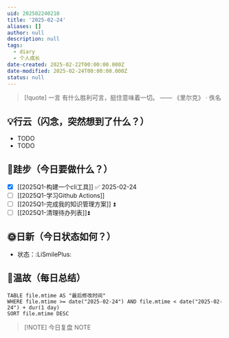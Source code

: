 ```yaml
---
uid: 202502240210
title: '2025-02-24'
aliases: []
author: null
description: null
tags:
  - diary
  - 个人成长
date-created: 2025-02-22T00:00:00.000Z
date-modified: 2025-02-24T00:00:00.000Z
status: null
---
```


> [!quote] 一言
 有什么胜利可言，挺住意味着一切。 —— 《里尔克》 · 佚名

## 💡行云（闪念，突然想到了什么？）

- TODO
- TODO

## 🦶跬步（今日要做什么？）

- [x] [[2025Q1-构建一个cli工具]] ✅ 2025-02-24
- [ ] [[2025Q1-学习Github Actions]]
- [ ] [[2025Q1-完成我的知识管理方案]] ⏫
- [ ] [[2025Q1-清理待办列表]]⏫

## 🌞日新（今日状态如何？）

- 状态：:LiSmilePlus:

## 🌙温故（每日总结）

```dataview
TABLE file.mtime AS "最后修改时间"
WHERE file.mtime >= date("2025-02-24") AND file.mtime < date("2025-02-24") + dur(1 day)
SORT file.mtime DESC
```

> [!NOTE] 今日复盘
> NOTE

